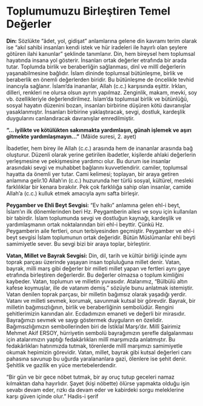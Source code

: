 # **Toplumumuzu Birleştiren Temel Değerler**

**Din:** Sözlükte “âdet, yol, gidişat” anlamlarına gelene din kavramı terim olarak ise “akıl sahibi insanları kendi istek ve hür iradeleri ile hayırlı olan şeylere götüren ilahi kanunlar” şeklinde tanımlanır. Din, hem bireysel hem toplumsal hayatında insana yol gösterir. İnsanları ortak değerler etrafında bir arada tutar. Toplumda birlik ve beraberliğin sağlanması, dinî ve millî değerlerin yaşanabilmesine bağlıdır. İslam dininde toplumsal bütünleşme, birlik ve beraberlik en önemli değerlerden biridir. Bu bütünleşme de öncelikle tevhid inancıyla sağlanır. İslam’da inananlar, Allah (c.c.) karşısında eşittir. Irkları, dilleri, renkleri ne olursa olsun ayrım yapılmaz. Zenginlik, makam, mevki, soy vb. özellikleriyle değerlendirilmez. İslam’da toplumsal birlik ve bütünlüğü, sosyal hayatın düzenini bozan, insanları birbirine düşüren kötü davranışlar yasaklanmıştır. İnsanları birbirine yaklaştıracak, sevgi, dostluk, kardeşlik duygularını canlandıracak davranışlar emredilmiştir.

**“… iyilikte ve kötülükten sakınmakta yardımlaşın, günah işlemek ve aşırı gitmekte yardımlaşmayın…”** (Mâide suresi, 2. ayet)

İbadetler, hem birey ile Allah (c.c.) arasında hem de inananlar arasında bağ oluşturur. Düzenli olarak yerine getirilen ibadetler, kişilerde ahlaki değerlerin yerleşmesine ve pekişmesine yardımcı olur. Bu durum ise insanlar arasındaki sevgi ve muhabbet bağlarını kuvvetlendirir. camiler, toplumsal hayatta da önemli yer tutar. Cami kelimesi; toplayan, bir araya getiren anlamına gelir.10 Allah’ın (c.c.) huzurunda her türlü sosyal, kültürel, mesleki farklılıklar bir kenara bırakılır. Pek çok farklılığa sahip olan insanlar, camide Allah’a (c.c.) kulluk etmek amacıyla aynı safta birleşir.

**Peygamber ve Ehli Beyt Sevgisi:** “Ev halkı” anlamına gelen ehl-i beyt, İslam’ın ilk dönemlerinden beri Hz. Peygamberin ailesi ve soyu için kullanılan bir tabirdir. İslam toplumunda sevgi ve dostluğun kaynağı, kardeşlik ve yardımlaşmanın ortak noktalarından biri ehl-i beyttir. Çünkü Hz. Peygamberin aile fertleri, onun terbiyesinden geçmiştir. Peygamber ve ehl-i beyt sevgisi İslam toplumunun ortak değeridir. Bütün Müslümanlar ehli beyti samimiyetle sever. Bu sevgi bizi bir araya toplar, birleştirir.

**Vatan, Millet ve Bayrak Sevgisi:** Din, dil, tarih ve kültür birliği içinde aynı toprak parçası üzerinde yaşayan insan topluluğuna millet denir. Vatan, bayrak, milli marş gibi değerler bir milleti millet yapan ve fertleri aynı gaye etrafında birleştiren değerlerdir. Bu değerler olmazsa o toplum kimliğini kaybeder. Vatan, toplumun ve milletin yuvasıdır. Atalarımız, “Bülbülü altın kafese koymuşlar, ille de vatanım demiş.” sözüyle bunu anlatmak istemiştir. Vatan denilen toprak parçası, bir milletin bağımsız olarak yaşadığı yerdir. Vatanı ve milleti sevmek, korumak, savunmak kutsal bir görevdir. Bayrak, bir milletin bağımsızlığının, birlik ve beraberliğinin sembolüdür. Rengini şehitlerimizin kanından alır. Ecdadımızın emaneti ve değerli bir mirasıdır. Bayrağımızı sevmek ve saygı göstermek duyguların en özelidir. Bağımsızlığımızın sembollerinden biri de İstiklal Marşı’dır. Millî Şairimiz Mehmet Akif ERSOY, hürriyetin sembolü bayrağımızın şerefle dalgalanması için atalarımızın yaptığı fedakârlıkları millî marşımızda anlatmıştır. Bu fedakârlıkları hatırımızda tutmak, törenlerde millî marşımızı samimiyetle okumak hepimizin görevidir. Vatan, millet, bayrak gibi kutsal değerleri canı pahasına savunup bu uğurda yaralananlara gazi, ölenlere ise şehit denir. Şehitlik ve gazilik en yüce mertebelerdendir.

“Bir gün ve bir gece nöbet tutmak, bir ay oruç tutup geceleri namaz kılmaktan daha hayırlıdır. Şayet (kişi nöbette) ölürse yapmakta olduğu işin sevabı devam eder, rızkı da devam eder ve kabirdeki sorgu meleklerine karşı güven içinde olur.” Hadis-i şerif
